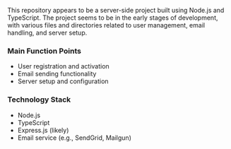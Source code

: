  
This repository appears to be a server-side project built using Node.js and TypeScript. The project seems to be in the early stages of development, with various files and directories related to user management, email handling, and server setup.

### Main Function Points
- User registration and activation
- Email sending functionality
- Server setup and configuration

### Technology Stack
- Node.js
- TypeScript
- Express.js (likely)
- Email service (e.g., SendGrid, Mailgun)
